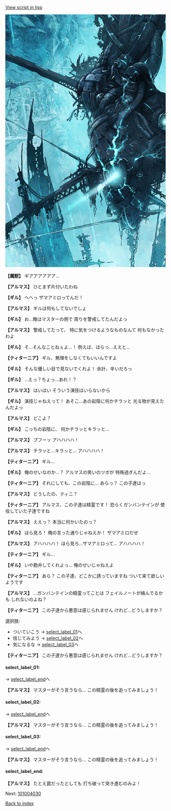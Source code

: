 [View script in lisp](../scripts/101004023.txt)

![underground_world_3.png](../images/backgrounds/underground_world_3.png)

**【魔獣】**
ギアアアアアア…

**【アルマス】**
ひとまず片付いたわね

**【ギル】**
へへっ
ザマアミロってんだ！

**【アルマス】**
ギルは何もしてないでしょ

**【ギル】**
お…俺はマスターの側で
周りを警戒してたんだよっ

**【アルマス】**
警戒してたって、
特に気をつけるようなものなんて
何もなかったわよ

**【ギル】**
そ…そんなことねぇよ…！
例えば、ほらっ…ええと…

**【ティターニア】**
ギル、無理をしなくてもいいんですよ

**【ギル】**
そんな優しい目で見ないでくれよ！
余計、辛いだろっ

**【ギル】**
…えっ？ちょっ…あれ！？

**【アルマス】**
はいはい
そういう演技はいらないから

**【ギル】**
演技じゃねえって！
あそこ…あの岩陰に何かチラッと
光る物が見えたんだよっ

**【アルマス】**
どこよ？

**【ギル】**
こっちの岩陰に、
何かチラッとキラッと…

**【アルマス】**
プフーッ
アハハハハ！

**【アルマス】**
チラッと…キラッと…
アハハハハ！

**【ティターニア】**
ギル…

**【ギル】**
俺のせいなのか…？
アルマスの笑いのツボが
特殊過ぎんだよ…

**【ティターニア】**
それにしても、この岩陰に…
あらっ？
この子達はっ

**【アルマス】**
どうしたの、ティニ？

**【ティターニア】**
アルマス、この子達は精霊です！
恐らくガンバンテインが
使役していた子達ですね

**【アルマス】**
ええっ？
本当に何かいたのっ？

**【ギル】**
ほら見ろ！
俺の言った通りじゃねえか！
ザマアミロだぜ

**【アルマス】**
アハハハハ！
ほら見ろ…ザマアミロって…
アハハハハ！

**【ティターニア】**
ギル…

**【ギル】**
いや勘弁してくれよっ…
俺のせいじゃねえよ

**【ティターニア】**
あら？
この子達、どこかに誘っていますね
ついて来て欲しいようです

**【アルマス】**
…ガンバンテインの精霊ってことは
フェイルノートが絡んでるかも
しれないのよね？

**【ティターニア】**
この子達から悪意は感じられません
けれど…どうしますか？

選択肢:
- ついていこう → [select_label_01](#select_label_01)へ
- 信じてみよう → [select_label_02](#select_label_02)へ
- 気になるな → [select_label_03](#select_label_03)へ


**【ティターニア】**
この子達から悪意は感じられません
けれど…どうしますか？

#### select_label_01:
 → [select_label_end](#select_label_end)へ

**【アルマス】**
マスターがそう言うなら…
この精霊の後を追ってみましょう！

#### select_label_02:
 → [select_label_end](#select_label_end)へ

**【アルマス】**
マスターがそう言うなら…
この精霊の後を追ってみましょう！

#### select_label_03:
 → [select_label_end](#select_label_end)へ

**【アルマス】**
マスターがそう言うなら…
この精霊の後を追ってみましょう！

#### select_label_end:

**【アルマス】**
たとえ罠だったとしても
打ち破って突き進むのみよ！

Next: [101004030](101004030.md)

[Back to index](index.md)
